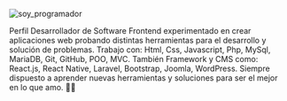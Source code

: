 ![soy_programador](https://media3.giphy.com/media/qgQUggAC3Pfv687qPC/giphy.gif)

Perfil Desarrollador de Software Frontend experimentado en crear aplicaciones web probando distintas herramientas para el desarrollo y solución de problemas. 
Trabajo con: Html, Css, Javascript, Php, MySql, MariaDB, Git, GitHub, POO, MVC. 
También Framework y CMS como: React.js, React Native, Laravel, Bootstrap, Joomla, WordPress.
Siempre dispuesto a aprender nuevas herramientas y soluciones para ser el mejor en lo que amo. 👨‍💻
